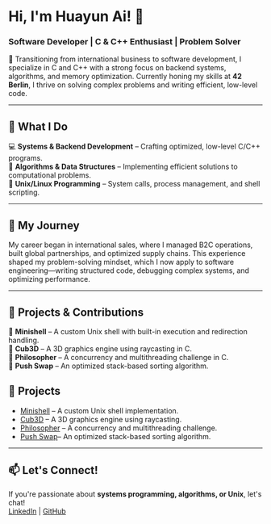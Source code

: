 # Hi, I'm Huayun Ai! 👋  
### Software Developer | C & C++ Enthusiast | Problem Solver  

🚀 Transitioning from international business to software development, I specialize in C and C++ with a strong focus on backend systems, algorithms, and memory optimization. Currently honing my skills at **42 Berlin**, I thrive on solving complex problems and writing efficient, low-level code.  

---

## 🔹 What I Do  
💻 **Systems & Backend Development** – Crafting optimized, low-level C/C++ programs.  
🔎 **Algorithms & Data Structures** – Implementing efficient solutions to computational problems.  
🐧 **Unix/Linux Programming** – System calls, process management, and shell scripting.  

---

## 🔹 My Journey  
My career began in international sales, where I managed B2C operations, built global partnerships, and optimized supply chains. This experience shaped my problem-solving mindset, which I now apply to software engineering—writing structured code, debugging complex systems, and optimizing performance.  

---

## 🔹 Projects & Contributions  
🔹 **Minishell** – A custom Unix shell with built-in execution and redirection handling.  
🔹 **Cub3D** – A 3D graphics engine using raycasting in C.  
🔹 **Philosopher** – A concurrency and multithreading challenge in C.  
🔹 **Push Swap** – An optimized stack-based sorting algorithm.  
## 🔹 Projects  
- [Minishell](https://github.com/emily-cloud/minishell) – A custom Unix shell implementation.  
- [Cub3D](https://github.com/emily-cloud/cub3d) – A 3D graphics engine using raycasting.  
- [Philosopher](https://github.com/emily-cloud/philosopher) – A concurrency and multithreading challenge.
- [Push Swap](https://github.com/emily-cloud/push_swap)– An optimized stack-based sorting algorithm.

---

## 📫 Let's Connect!  
If you're passionate about **systems programming, algorithms, or Unix**, let's chat!  
[LinkedIn](https://www.linkedin.com/in/huayun-ai/) | [GitHub](https://github.com/huayun-ai)  

